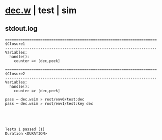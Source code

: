 # [dec.w](../../../../../../examples/tests/sdk_tests/counter/dec.w) | test | sim

## stdout.log
```log
=====================================================================
$Closure1
---------------------------------------------------------------------
Variables:
  handle():
    counter => [dec,peek]

=====================================================================
$Closure2
---------------------------------------------------------------------
Variables:
  handle():
    counter => [dec,peek]

pass ─ dec.wsim » root/env0/test:dec    
pass ─ dec.wsim » root/env1/test:key dec
 




Tests 1 passed (1) 
Duration <DURATION>

```

